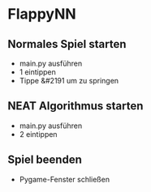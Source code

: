 # FlappyNN
## Normales Spiel starten
* main.py ausführen
* 1 eintippen
* Tippe &#2191 um zu springen

## NEAT Algorithmus starten
* main.py ausführen
* 2 eintippen

## Spiel beenden
* Pygame-Fenster schließen
